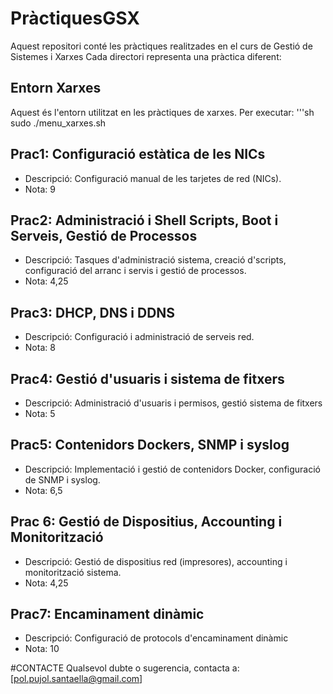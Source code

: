 # PràctiquesGSX

Aquest repositori conté les pràctiques realitzades en el curs de Gestió de Sistemes i Xarxes
Cada directori representa una pràctica diferent:

## Entorn Xarxes
Aquest és l'entorn utilitzat en les pràctiques de xarxes. Per executar:
'''sh
sudo ./menu_xarxes.sh

## Prac1: Configuració estàtica de les NICs
* Descripció: Configuració manual de les tarjetes de red (NICs).
* Nota: 9

## Prac2: Administració i Shell Scripts, Boot i Serveis, Gestió de Processos
* Descripció: Tasques d'administració sistema, creació d'scripts, configuració del arranc i servis i gestió de processos.
* Nota: 4,25

## Prac3: DHCP, DNS i DDNS
* Descripció: Configuració i administració de serveis red.
* Nota: 8

## Prac4: Gestió d'usuaris i sistema de fitxers
* Descripció: Administració d'usuaris i permisos, gestió sistema de fitxers
* Nota: 5

## Prac5: Contenidors Dockers, SNMP i syslog
* Descripció: Implementació i gestió de contenidors Docker, configuració de SNMP i syslog.
* Nota: 6,5

## Prac 6: Gestió de Dispositius, Accounting i Monitorització
* Descripció: Gestió de dispositius red (impresores), accounting i monitorització sistema.
* Nota: 4,25

## Prac7: Encaminament dinàmic
* Descripció: Configuració de protocols d'encaminament dinàmic
* Nota: 10

#CONTACTE
Qualsevol dubte o sugerencia, contacta a:
[pol.pujol.santaella@gmail.com]

